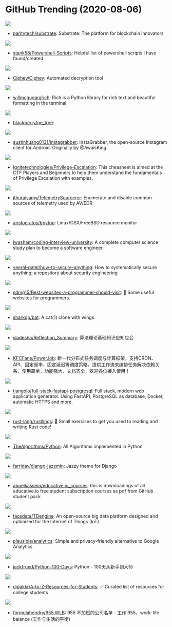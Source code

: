 # GitHub Trending (2020-08-06)

![](https://img.shields.io/badge/Rust-New%2018-green?style=flat-square&logo=appveyor)
- [paritytech/substrate](https://github.com/paritytech/substrate): Substrate: The platform for blockchain innovators

![](https://img.shields.io/badge/PowerShell-New%2031-green?style=flat-square&logo=appveyor)
- [stank58/Powershell-Scripts](https://github.com/stank58/Powershell-Scripts): Helpful list of powershell scripts I have found/created

![](https://img.shields.io/badge/Python-New%20525-green?style=flat-square&logo=appveyor)
- [Ciphey/Ciphey](https://github.com/Ciphey/Ciphey): Automated decryption tool

![](https://img.shields.io/badge/Python-New%20344-green?style=flat-square&logo=appveyor)
- [willmcgugan/rich](https://github.com/willmcgugan/rich): Rich is a Python library for rich text and beautiful formatting in the terminal.

![](https://img.shields.io/badge/Python-New%20202-green?style=flat-square&logo=appveyor)
- [blackberry/pe_tree](https://github.com/blackberry/pe_tree): 

![](https://img.shields.io/badge/Java-New%2017-green?style=flat-square&logo=appveyor)
- [austinhuang0131/instagrabber](https://github.com/austinhuang0131/instagrabber): InstaGrabber, the open-source Instagram client for Android. Originally by @AwaisKing.

![](https://img.shields.io/badge/none-New%2035-green?style=flat-square&logo=appveyor)
- [Ignitetechnologies/Privilege-Escalation](https://github.com/Ignitetechnologies/Privilege-Escalation): This cheasheet is aimed at the CTF Players and Beginners to help them understand the fundamentals of Privilege Escalation with examples.

![](https://img.shields.io/badge/C%2B%2B-New%2019-green?style=flat-square&logo=appveyor)
- [jthuraisamy/TelemetrySourcerer](https://github.com/jthuraisamy/TelemetrySourcerer): Enumerate and disable common sources of telemetry used by AV/EDR.

![](https://img.shields.io/badge/Python-New%2039-green?style=flat-square&logo=appveyor)
- [aristocratos/bpytop](https://github.com/aristocratos/bpytop): Linux/OSX/FreeBSD resource monitor

![](https://img.shields.io/badge/none-New%20551-green?style=flat-square&logo=appveyor)
- [jwasham/coding-interview-university](https://github.com/jwasham/coding-interview-university): A complete computer science study plan to become a software engineer.

![](https://img.shields.io/badge/none-New%20863-green?style=flat-square&logo=appveyor)
- [veeral-patel/how-to-secure-anything](https://github.com/veeral-patel/how-to-secure-anything): How to systematically secure anything: a repository about security engineering

![](https://img.shields.io/badge/none-New%2037-green?style=flat-square&logo=appveyor)
- [sdmg15/Best-websites-a-programmer-should-visit](https://github.com/sdmg15/Best-websites-a-programmer-should-visit): 🔗 Some useful websites for programmers.

![](https://img.shields.io/badge/Rust-New%20240-green?style=flat-square&logo=appveyor)
- [sharkdp/bat](https://github.com/sharkdp/bat): A cat(1) clone with wings.

![](https://img.shields.io/badge/none-New%2023-green?style=flat-square&logo=appveyor)
- [sladesha/Reflection_Summary](https://github.com/sladesha/Reflection_Summary): 算法理论基础知识应知应会

![](https://img.shields.io/badge/Java-New%20188-green?style=flat-square&logo=appveyor)
- [KFCFans/PowerJob](https://github.com/KFCFans/PowerJob): 新一代分布式任务调度与计算框架，支持CRON、API、固定频率、固定延迟等调度策略，提供工作流来编排任务解决依赖关系，使用简单，功能强大，文档齐全，欢迎各位接入使用！

![](https://img.shields.io/badge/Python-New%2068-green?style=flat-square&logo=appveyor)
- [tiangolo/full-stack-fastapi-postgresql](https://github.com/tiangolo/full-stack-fastapi-postgresql): Full stack, modern web application generator. Using FastAPI, PostgreSQL as database, Docker, automatic HTTPS and more.

![](https://img.shields.io/badge/Rust-New%20205-green?style=flat-square&logo=appveyor)
- [rust-lang/rustlings](https://github.com/rust-lang/rustlings): 🦀 Small exercises to get you used to reading and writing Rust code!

![](https://img.shields.io/badge/Python-New%20299-green?style=flat-square&logo=appveyor)
- [TheAlgorithms/Python](https://github.com/TheAlgorithms/Python): All Algorithms implemented in Python

![](https://img.shields.io/badge/CSS-New%2017-green?style=flat-square&logo=appveyor)
- [farridav/django-jazzmin](https://github.com/farridav/django-jazzmin): Jazzy theme for Django

![](https://img.shields.io/badge/HTML-New%2090-green?style=flat-square&logo=appveyor)
- [aboelkassem/educative.io_courses](https://github.com/aboelkassem/educative.io_courses): this is downloadings of all educative.io free student subscription courses as pdf from GitHub student pack

![](https://img.shields.io/badge/C-New%2097-green?style=flat-square&logo=appveyor)
- [taosdata/TDengine](https://github.com/taosdata/TDengine): An open-source big data platform designed and optimized for the Internet of Things (IoT).

![](https://img.shields.io/badge/Elixir-New%20173-green?style=flat-square&logo=appveyor)
- [plausible/analytics](https://github.com/plausible/analytics): Simple and privacy-friendly alternative to Google Analytics

![](https://img.shields.io/badge/Jupyter%20Notebook-New%20167-green?style=flat-square&logo=appveyor)
- [jackfrued/Python-100-Days](https://github.com/jackfrued/Python-100-Days): Python - 100天从新手到大师

![](https://img.shields.io/badge/none-New%2031-green?style=flat-square&logo=appveyor)
- [dipakkr/A-to-Z-Resources-for-Students](https://github.com/dipakkr/A-to-Z-Resources-for-Students): ✅ Curated list of resources for college students

![](https://img.shields.io/badge/none-New%2065-green?style=flat-square&logo=appveyor)
- [formulahendry/955.WLB](https://github.com/formulahendry/955.WLB): 955 不加班的公司名单 - 工作 955，work–life balance (工作与生活的平衡)

